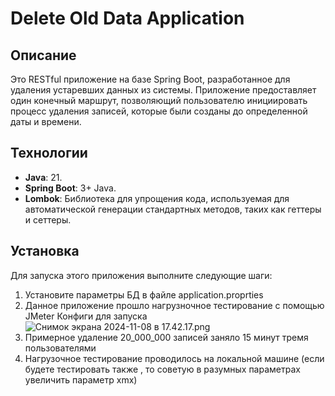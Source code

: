 # Delete Old Data Application

## Описание

Это RESTful приложение на базе Spring Boot, разработанное для удаления устаревших данных из системы. Приложение предоставляет один конечный маршрут, позволяющий пользователю инициировать процесс удаления записей, которые были созданы до определенной даты и времени.

## Технологии

- **Java**: 21.
- **Spring Boot**: 3+ Java.
- **Lombok**: Библиотека для упрощения кода, используемая для автоматической генерации стандартных методов, таких как геттеры и сеттеры.

## Установка

Для запуска этого приложения выполните следующие шаги:

1. Установите параметры БД в файле application.proprties
2. Данное приложение прошло нагрузночное тестирование с помощью JMeter
   Конфиги для запуска ![Снимок экрана 2024-11-08 в 17.42.17.png](..%2F..%2FDesktop%2F%D0%A1%D0%BD%D0%B8%D0%BC%D0%BE%D0%BA%20%D1%8D%D0%BA%D1%80%D0%B0%D0%BD%D0%B0%202024-11-08%20%D0%B2%2017.42.17.png)
3. Примерное удаление 20_000_000 записей заняло 15 минут тремя пользователями 
4. Нагрузочное тестирование проводилось на локальной машине (если будете тестировать также , то советую в разумных параметрах увеличить параметр xmx)